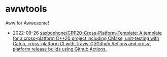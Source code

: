 # awwtools
Aww for Awwesome!

- 2022-09-26 [saxbophone/CPP20-Cross-Platform-Template: A template for a cross-platform C++20 project including CMake, unit-testing with Catch, cross-platform CI with Travis-CI/Github Actions and cross-platform release builds using Github Actions.](https://github.com/saxbophone/CPP20-Cross-Platform-Template)
